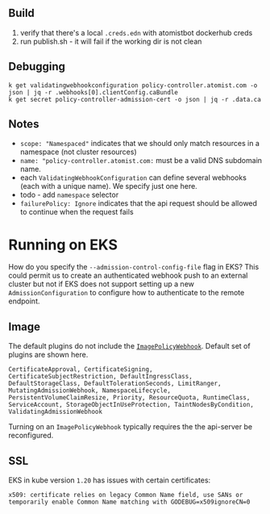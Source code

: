## Build

1.  verify that there's a local `.creds.edn` with atomistbot dockerhub creds
2.  run publish.sh - it will fail if the working dir is not clean

## Debugging 

```
k get validatingwebhookconfiguration policy-controller.atomist.com -o json | jq -r .webhooks[0].clientConfig.caBundle
k get secret policy-controller-admission-cert -o json | jq -r .data.ca
```

## Notes

* `scope: "Namespaced"` indicates that we should only match resources in a namespace (not cluster resources)
* `name: "policy-controller.atomist.com:` must be a valid DNS subdomain name.
* each `ValidatingWebhookConfiguration` can define several webhooks (each with a unique name).  We specify just one here.
* todo - add `namespace` selector
* `failurePolicy: Ignore` indicates that the api request should be allowed to continue when the request fails

# Running on EKS

How do you specify the `--admission-control-config-file` flag in EKS?  This could permit us to create an authenticated webhook push to an external cluster but not if EKS does not support setting up a new `AdmissionConfiguration` to configure how to authenticate to the remote endpoint.

[authenticating-admission-webhook]: https://kubernetes.io/docs/reference/access-authn-authz/extensible-admission-controllers/#authenticate-apiservers

## Image

The default plugins do not include the [`ImagePolicyWebhook`](https://kubernetes.io/docs/reference/access-authn-authz/admission-controllers/#imagepolicywebhook).  Default set of plugins are shown here.

```
CertificateApproval, CertificateSigning, CertificateSubjectRestriction, DefaultIngressClass, DefaultStorageClass, DefaultTolerationSeconds, LimitRanger, MutatingAdmissionWebhook, NamespaceLifecycle, PersistentVolumeClaimResize, Priority, ResourceQuota, RuntimeClass, ServiceAccount, StorageObjectInUseProtection, TaintNodesByCondition, ValidatingAdmissionWebhook
```

Turning on an `ImagePolicyWebhook` typically requires the the api-server be reconfigured.

## SSL

EKS in kube version `1.20` has issues with certain certificates:

```
x509: certificate relies on legacy Common Name field, use SANs or temporarily enable Common Name matching with GODEBUG=x509ignoreCN=0
```

[dynamic-admission-control]: https://kubernetes.io/docs/reference/access-authn-authz/extensible-admission-controllers/
[image-policy-webhook]: https://kubernetes.io/docs/reference/access-authn-authz/admission-controllers/#imagepolicywebhook
[deprecated-pod-security-policies]: https://www.antitree.com/2020/11/pod-security-policies-are-being-deprecated-in-kubernetes/

